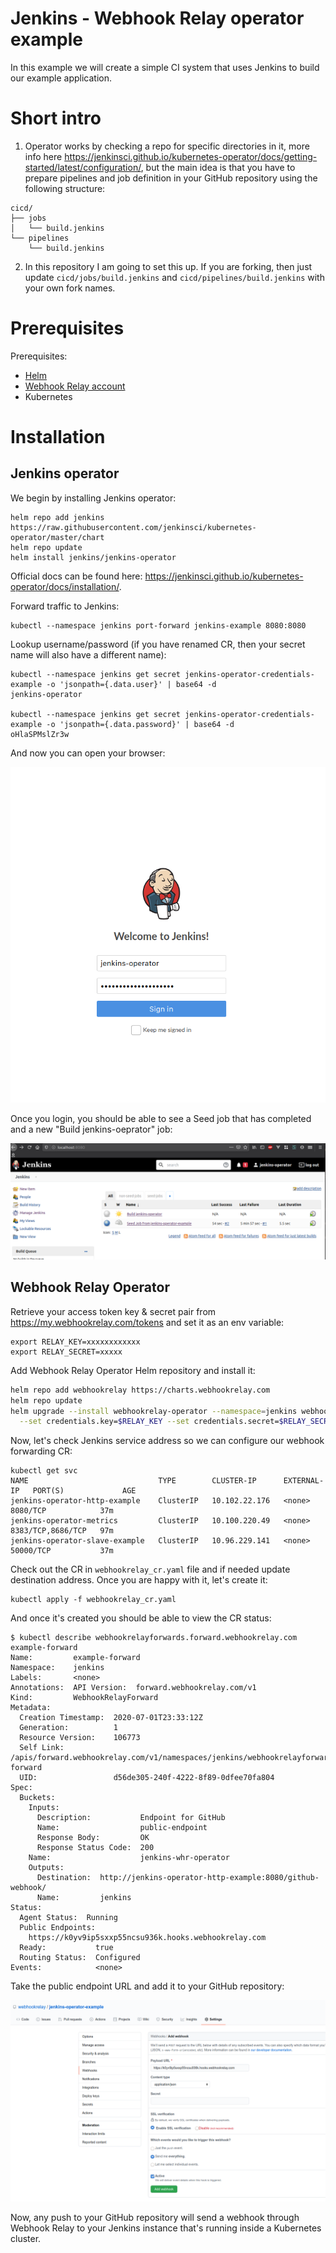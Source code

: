 # Jenkins - Webhook Relay operator example

In this example we will create a simple CI system that uses Jenkins to build our example application.

# Short intro

1. Operator works by checking a repo for specific directories in it, more info here https://jenkinsci.github.io/kubernetes-operator/docs/getting-started/latest/configuration/, but the main idea is that you have to prepare pipelines and job definition in your GitHub repository using the following structure:

  ```
  cicd/
  ├── jobs
  │   └── build.jenkins
  └── pipelines
      └── build.jenkins
  ```

2. In this repository I am going to set this up. If you are forking, then just update `cicd/jobs/build.jenkins` and `cicd/pipelines/build.jenkins` with your own fork names.

# Prerequisites

Prerequisites:

* [Helm](https://docs.helm.sh/using_helm/#installing-helm)
* [Webhook Relay account](https://my.webhookrelay.com)
* Kubernetes

# Installation

## Jenkins operator

We begin by installing Jenkins operator:

```
helm repo add jenkins https://raw.githubusercontent.com/jenkinsci/kubernetes-operator/master/chart
helm repo update
helm install jenkins/jenkins-operator
```

Official docs can be found here: https://jenkinsci.github.io/kubernetes-operator/docs/installation/.


Forward traffic to Jenkins:

```
kubectl --namespace jenkins port-forward jenkins-example 8080:8080
```

Lookup username/password (if you have renamed CR, then your secret name will also have a different name):

```
kubectl --namespace jenkins get secret jenkins-operator-credentials-example -o 'jsonpath={.data.user}' | base64 -d
jenkins-operator                                                                                                                                      

kubectl --namespace jenkins get secret jenkins-operator-credentials-example -o 'jsonpath={.data.password}' | base64 -d
oHlaSPMslZr3w
```

And now you can open your browser:

![Login into Jenkins](static/login.png)

Once you login, you should be able to see a Seed job that has completed and a new "Build jenkins-oeprator" job:

![Dashboard](static/dashboard.png)

## Webhook Relay Operator

Retrieve your access token key & secret pair from https://my.webhookrelay.com/tokens and set it as an env variable:

```
export RELAY_KEY=xxxxxxxxxxxx
export RELAY_SECRET=xxxxx
```

Add Webhook Relay Operator Helm repository and install it:

```bash
helm repo add webhookrelay https://charts.webhookrelay.com
helm repo update
helm upgrade --install webhookrelay-operator --namespace=jenkins webhookrelay/webhookrelay-operator \
  --set credentials.key=$RELAY_KEY --set credentials.secret=$RELAY_SECRET
```

Now, let's check Jenkins service address so we can configure our webhook forwarding CR:

```
kubectl get svc
NAME                             TYPE        CLUSTER-IP      EXTERNAL-IP   PORT(S)             AGE
jenkins-operator-http-example    ClusterIP   10.102.22.176   <none>        8080/TCP            37m
jenkins-operator-metrics         ClusterIP   10.100.220.49   <none>        8383/TCP,8686/TCP   97m
jenkins-operator-slave-example   ClusterIP   10.96.229.141   <none>        50000/TCP           37m
```

Check out the CR in `webhookrelay_cr.yaml` file and if needed update destination address. Once you are happy with it, let's create it:

```
kubectl apply -f webhookrelay_cr.yaml
```

And once it's created you should be able to view the CR status:

```
$ kubectl describe webhookrelayforwards.forward.webhookrelay.com example-forward
Name:         example-forward
Namespace:    jenkins
Labels:       <none>
Annotations:  API Version:  forward.webhookrelay.com/v1
Kind:         WebhookRelayForward
Metadata:
  Creation Timestamp:  2020-07-01T23:33:12Z
  Generation:          1
  Resource Version:    106773
  Self Link:           /apis/forward.webhookrelay.com/v1/namespaces/jenkins/webhookrelayforwards/example-forward
  UID:                 d56de305-240f-4222-8f89-0dfee70fa804
Spec:
  Buckets:
    Inputs:
      Description:           Endpoint for GitHub
      Name:                  public-endpoint
      Response Body:         OK
      Response Status Code:  200
    Name:                    jenkins-whr-operator
    Outputs:
      Destination:  http://jenkins-operator-http-example:8080/github-webhook/
      Name:         jenkins
Status:
  Agent Status:  Running
  Public Endpoints:
    https://k0yv9ip5sxxp55ncsu936k.hooks.webhookrelay.com
  Ready:           true
  Routing Status:  Configured
Events:            <none>
```

Take the public endpoint URL and add it to your GitHub repository:

![](static/github-config.png)

Now, any push to your GitHub repository will send a webhook through Webhook Relay to your Jenkins instance that's running inside a Kubernetes cluster.